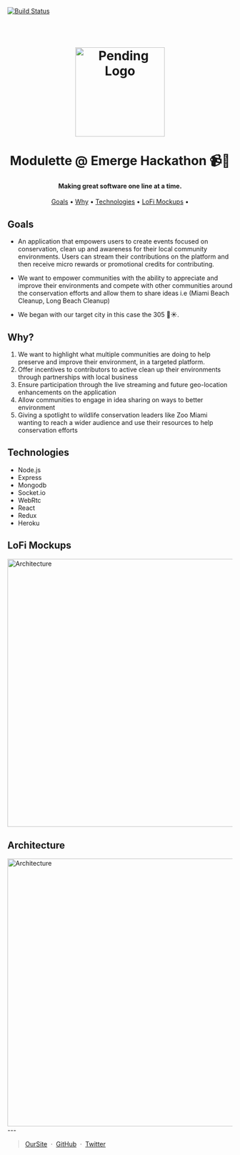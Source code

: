 [![Build Status](https://api.travis-ci.com/modulette/eMerge-Americas-2019.svg?branch=master)](https://travis-ci.org/{modulette}/{eMerge-Americas-2019})
<h1 align="center">
  <br>
  <a href="http://google.com"><img src="https://avatars3.githubusercontent.com/u/48931493?s=400&v=4" alt="Pending Logo" width="200"></a>
  <br>
   <br>
   Modulette @ Emerge Hackathon 📹🌴
  <br>
</h1>

<h4 align="center"> Making great software one line at a time. </h4>


<p align="center">
  <a href="#goals">Goals</a> •
  <a href="#why">Why</a> •
  <a href="#technologies">Technologies</a> •
   <a href="#LoFi Mockups">LoFi Mockups</a> •

</p>



## Goals
* An application that empowers users to create events focused on conservation, clean up and awareness for their local community environments. Users can stream their contributions on the platform and then receive micro rewards or promotional credits for contributing.

* We want to empower communities with the ability to appreciate and improve their environments and compete with other communities around the conservation efforts and allow them to share ideas i.e (Miami Beach Cleanup, Long Beach Cleanup)

* We began with our target city in this case the 305 🌴☀️.

## Why?
1. We want to highlight what multiple communities are doing to help preserve and improve their environment, in a targeted platform.
2. Offer incentives to contributors to active clean up their environments through partnerships with local business
3. Ensure participation through the live streaming and future geo-location enhancements on the application
4. Allow communities to engage in idea sharing on ways to better environment
5. Giving a spotlight to wildlife conservation leaders like Zoo Miami wanting to reach a wider audience and use their resources to help conservation efforts

## Technologies
* Node.js
* Express
* Mongodb
* Socket.io
* WebRtc
* React
* Redux
* Heroku

## LoFi Mockups
<img src="https://i.ibb.co/hBZVj3Q/20190427-111449.jpg" alt="Architecture" width="600">

## Architecture

<img src="https://i.ibb.co/Q9BXk57/Emerge-Diagram.png" alt="Architecture" width="600">
---

> [OurSite](https://www.modulette.com/) &nbsp;&middot;&nbsp;
> [GitHub](https://github.com/modulette) &nbsp;&middot;&nbsp;
> [Twitter](https://twitter.com/modulette)

